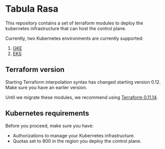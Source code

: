 # Tabula Rasa

This repository contains a set of terraform modules to deploy the kubernetes infrastructure
that can host the control plane.

Currently, two Kubernetes environments are currently supported:

1) [GKE](README-gke.md)
2) [EKS](README-eks.md)

## Terraform version

Starting Terraform interpolation syntax has changed starting version 0.12.
Make sure you have an earlier version.

Until we migrate these modules, we recommend using [Terraform 0.11.14](https://www.terraform.io/downloads.html).

## Kubernetes requirements

Before you proceed, make sure you have:

* Authorizations to manage your Kubernetes infrastructure.
* Quotas set to 800 in the region you deploy the control plane.
